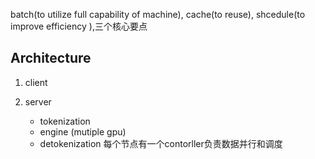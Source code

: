 
batch(to utilize full capability of machine), cache(to reuse), shcedule(to improve efficiency ),三个核心要点

## Architecture

1. client

2. server
    - tokenization
    - engine (mutiple gpu) 
    - detokenization
每个节点有一个contorller负责数据并行和调度

